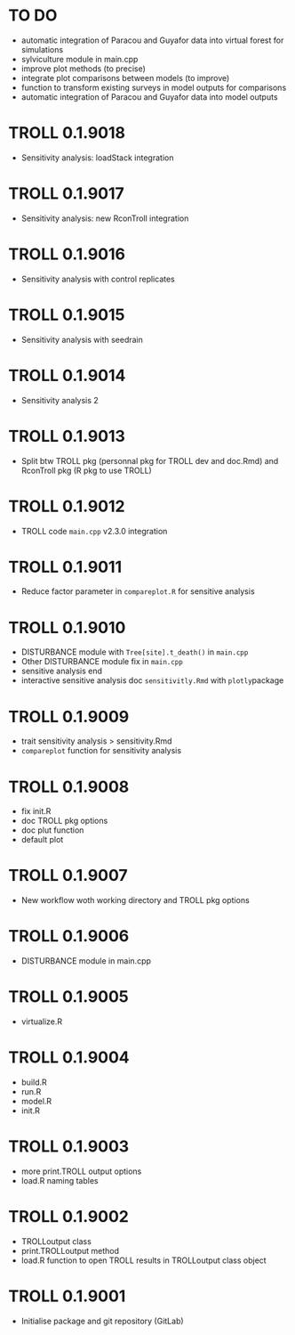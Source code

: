 # TO DO

* automatic integration of Paracou and Guyafor data into virtual forest for simulations
* sylviculture module in main.cpp
* improve plot methods (to precise)
* integrate plot comparisons between models (to improve)
* function to transform existing surveys in model outputs for comparisons
* automatic integration of Paracou and Guyafor data into model outputs

# TROLL 0.1.9018

* Sensitivity analysis: loadStack integration

# TROLL 0.1.9017

* Sensitivity analysis: new RconTroll integration

# TROLL 0.1.9016

* Sensitivity analysis with control replicates

# TROLL 0.1.9015

* Sensitivity analysis with seedrain

# TROLL 0.1.9014

* Sensitivity analysis 2

# TROLL 0.1.9013

* Split btw TROLL pkg (personnal pkg for TROLL dev and doc.Rmd) and RconTroll pkg (R pkg to use TROLL)

# TROLL 0.1.9012

* TROLL code `main.cpp` v2.3.0 integration

# TROLL 0.1.9011

* Reduce factor parameter in `compareplot.R` for sensitive analysis

# TROLL 0.1.9010

* DISTURBANCE module with `Tree[site].t_death()` in `main.cpp`
* Other DISTURBANCE module fix in `main.cpp`
* sensitive analysis end
* interactive sensitive analysis doc `sensitivitly.Rmd` with `plotly`package

# TROLL 0.1.9009

* trait sensitivity analysis > sensitivity.Rmd
* `compareplot` function for sensitivity analysis

# TROLL 0.1.9008

* fix init.R
* doc TROLL pkg options
* doc plut function
* default plot

# TROLL 0.1.9007

* New workflow woth working directory and TROLL pkg options

# TROLL 0.1.9006

* DISTURBANCE module in main.cpp

# TROLL 0.1.9005

* virtualize.R

# TROLL 0.1.9004

* build.R
* run.R
* model.R
* init.R

# TROLL 0.1.9003

* more print.TROLL output options
* load.R naming tables

# TROLL 0.1.9002

* TROLLoutput class
* print.TROLLoutput method
* load.R function to open TROLL results in TROLLoutput class object

# TROLL 0.1.9001

* Initialise package and git repository (GitLab)
